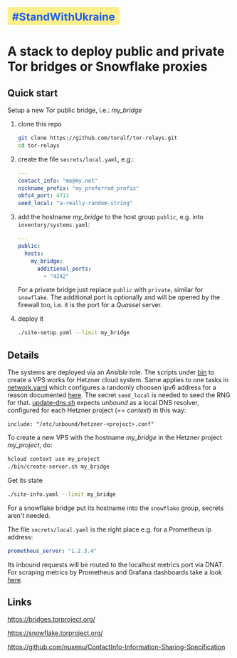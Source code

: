 [![StandWithUkraine](https://raw.githubusercontent.com/vshymanskyy/StandWithUkraine/main/badges/StandWithUkraine.svg)](https://github.com/vshymanskyy/StandWithUkraine/blob/main/docs/README.md)

# A stack to deploy public and private Tor bridges or Snowflake proxies

## Quick start

Setup a new Tor public bridge, i.e.: _my_bridge_

1. clone this repo

   ```bash
   git clone https://github.com/toralf/tor-relays.git
   cd tor-relays
   ```

1. create the file `secrets/local.yaml`, e.g.:

   ```yaml
   ---
   contact_info: "me@my.net"
   nickname_prefix: "my_preferred_prefix"
   obfs4_port: 4711
   seed_local: "a-really-random-string"
   ```

1. add the hostname _my_bridge_ to the host group `public`, e.g. into `inventory/systems.yaml`:

   ```yaml
   ---
   public:
     hosts:
       my_bridge:
         additional_ports:
           - "4242"
   ```

   For a private bridge just replace `public` with `private`, similar for `snowflake`.
   The additional port is optionally and will be opened by the firewall too, i.e. it is the port for a _Quassel_ server.

1. deploy it

   ```bash
   ./site-setup.yaml --limit my_bridge
   ```

## Details

The systems are deployed via an _Ansible_ role.
The scripts under [bin](./bin) to create a VPS works for Hetzner cloud system.
Same applies to one tasks in [network.yaml](./playbooks/roles/setup/tasks/network.yaml)
which configures a randomly choosen ipv6 address for a reason documented [here](./playbooks/roles/setup/tasks/network.yaml#L2).
The secret `seed_local` is needed to seed the RNG for that.
[update-dns.sh](./bin/update-dns.sh) expects _unbound_ as a local DNS resolver,
configured for each Hetzner project (== _context_) in this way:

```config
include: "/etc/unbound/hetzner-<project>.conf"
```

To create a new VPS with the hostname _my_bridge_ in the Hetzner project _my_project_, do:

```bash
hcloud context use my_project
./bin/create-server.sh my_bridge
```

Get its state

```bash
./site-info.yaml --limit my_bridge
```

For a snowflake bridge put its hostname into the `snowflake` group, secrets aren't needed.

The file `secrets/local.yaml` is the right place e.g. for a Prometheus ip address:

```yaml
prometheus_server: "1.2.3.4"
```

Its inbound requests will be routed to the localhost metrics port via DNAT.
For scraping metrics by Prometheus and Grafana dashboards take a look [here](https://github.com/toralf/torutils/tree/main/dashboards).

## Links

https://bridges.torproject.org/

https://snowflake.torproject.org/

https://github.com/nusenu/ContactInfo-Information-Sharing-Specification
